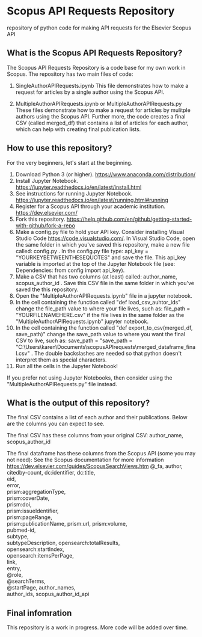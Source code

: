 # Scopus API Requests Repository
repository of python code for making API requests for the Elsevier Scopus API

## What is the Scopus API Requests Repository?

The Scopus API Requests Repository is a code base for my own work in Scopus. The repository has two main files of code: 

1. SingleAuthorAPIRequests.ipynb
This file demonstrates how to make a request for articles by a single author using the Scopus API. 

2. MultipleAuthorAPIRequests.ipynb or MultipleAuthorAPIRequests.py
These files demonstrate how to make a request for articles by mulitple authors using the Scopus API. Further more, the code creates a final CSV (called merged_df) that contains a list of articles for each author, which can help with creating final publication lists. 

## How to use this repository?

For the very beginners, let's start at the beginning. 
1. Download Python 3 (or higher). <https://www.anaconda.com/distribution/>
2. Install Jupyter Notebook. <https://jupyter.readthedocs.io/en/latest/install.html>
3. See instructions for running Jupyter Notebook. <https://jupyter.readthedocs.io/en/latest/running.html#running>
4. Register for a Scopus API through your academic institution. <https://dev.elsevier.com/>
5. Fork this repository. <https://help.github.com/en/github/getting-started-with-github/fork-a-repo>
6. Make a config.py file to hold your API key. Consider installing Visual Studio Code <https://code.visualstudio.com/>. In Visual Studio Code, open the same folder in which you've saved this repository, make a new file called: config.py . In the config.py file type: api_key = "YOURKEYBETWEENTHESEQUOTES" and save the file. This api_key variable is imported at the top of the Jupyter Notebook file (see: Dependencies: from config import api_key). 
7. Make a CSV that has two columns (at least) called: author_name, scopus_author_id . Save this CSV file in the same folder in which you've saved the this repository. 
8. Open the "MultipleAuthorAPIRequests.ipynb" file in a jupyter notebook.  
9. In the cell containing the function called "def load_csv_auhtor_ids" change the file_path value to where your file lives, such as: file_path = "YOURFILENAMEHERE.csv" if the file lives in the same folder as the "MultipleAuthorAPIRequests.ipynb" jupyter notebook. 
10. In the cell containing the function called "def export_to_csv(merged_df, save_path)" change the save_path value to where you want the final CSV to live, such as: save_path = "save_path = "C:\\Users\\karen\\Documents\\scopusAPIrequests\\merged_dataframe_final.csv" . The double backslashes are needed so that python doesn't interpret them as special characters. 
11. Run all the cells in the Jupyter Notebook!

If you prefer not using Jupyter Notebooks, then consider using the "MultipleAuthorAPIRequests.py" file instead. 

## What is the output of this repository?

The final CSV contains a list of each author and their publications. Below are the columns you can expect to see. 

The final CSV has these columns from your original CSV:
author_name,	
scopus_author_id	

The final dataframe has these columns from the Scopus API (some you may not need):
See the Scopus documentation for more information <https://dev.elsevier.com/guides/ScopusSearchViews.htm>
@_fa,
author,
citedby-count,
dc:identifier,
dc:title,	
eid,	
error,	
prism:aggregationType,	
prism:coverDate,	
prism:doi,	
prism:issueIdentifier,	
prism:pageRange,	
prism:publicationName,
prism:url,
prism:volume,	
pubmed-id,	
subtype,	
subtypeDescription,	
opensearch:totalResults,	
opensearch:startIndex,	
opensearch:itemsPerPage,	
link,	
entry,	
@role,	
@searchTerms,	
@startPage,	
author_names,	
author_ids,	
scopus_author_id_api				

## Final infomration
This repository is a work in progress. More code will be added over time. 
